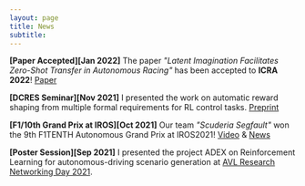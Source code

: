 ```yaml
---
layout: page
title: News
subtitle:
---
```


**[Paper Accepted][Jan 2022]** The paper *"Latent Imagination Facilitates Zero-Shot Transfer in Autonomous Racing"* has been accepted to **ICRA 2022**!
[Paper](https://arxiv.org/abs/2103.04909)

**[DCRES Seminar][Nov 2021]** I presented the work on automatic reward shaping from multiple formal requirements for RL control tasks.
[Preprint](https://arxiv.org/abs/2110.02792)

**[F1/10th Grand Prix at IROS][Oct 2021]** Our team *"Scuderia Segfault"* won the 9th F1TENTH Autonomous Grand Prix at IROS2021!
[Video](https://youtu.be/oI6xHDvLzOg) & [News](/_posts/2021-10-01-F110_IROS_AGP.md)

**[Poster Session][Sep 2021]** I presented the project ADEX on Reinforcement Learning for autonomous-driving scenario generation
at [AVL Research Networking Day 2021](https://www.avl.com/ja/web/guest/-/avl-research-networking-day-2021).
